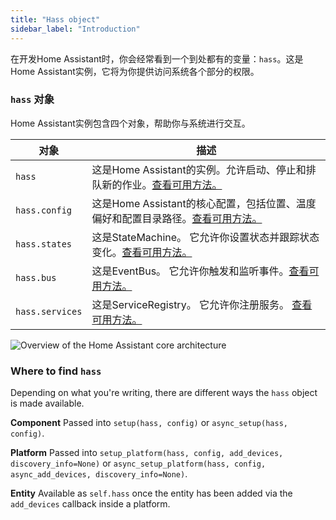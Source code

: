 ```yaml
---
title: "Hass object"
sidebar_label: "Introduction"
---
```


在开发Home Assistant时，你会经常看到一个到处都有的变量：`hass`。这是Home Assistant实例，它将为你提供访问系统各个部分的权限。

### `hass` 对象

Home Assistant实例包含四个对象，帮助你与系统进行交互。

| 对象 | 描述 |
| ------ | ----------- |
| `hass` | 这是Home Assistant的实例。允许启动、停止和排队新的作业。[查看可用方法。](https://dev-docs.home-assistant.io/en/dev/api/core.html#homeassistant.core.HomeAssistant)
| `hass.config` | 这是Home Assistant的核心配置，包括位置、温度偏好和配置目录路径。[查看可用方法。](https://dev-docs.home-assistant.io/en/dev/api/core.html#homeassistant.core.Config)
| `hass.states` | 这是StateMachine。 它允许你设置状态并跟踪状态变化。[查看可用方法。](https://dev-docs.home-assistant.io/en/dev/api/core.html#homeassistant.core.StateMachine) |
| `hass.bus` | 这是EventBus。 它允许你触发和监听事件。[查看可用方法。](https://dev-docs.home-assistant.io/en/dev/api/core.html#homeassistant.core.EventBus) |
| `hass.services` | 这是ServiceRegistry。 它允许你注册服务。 [查看可用方法。](https://dev-docs.home-assistant.io/en/dev/api/core.html#homeassistant.core.ServiceRegistry) |

<img class='invertDark'
  alt='Overview of the Home Assistant core architecture'
  src='/img/en/architecture/ha_architecture.svg'
/>

### Where to find `hass`

Depending on what you're writing, there are different ways the `hass` object is made available.

**Component**
Passed into `setup(hass, config)` or `async_setup(hass, config)`.

**Platform**
Passed into `setup_platform(hass, config, add_devices, discovery_info=None)` or `async_setup_platform(hass, config, async_add_devices, discovery_info=None)`.

**Entity**
Available as `self.hass` once the entity has been added via the `add_devices` callback inside a platform.
